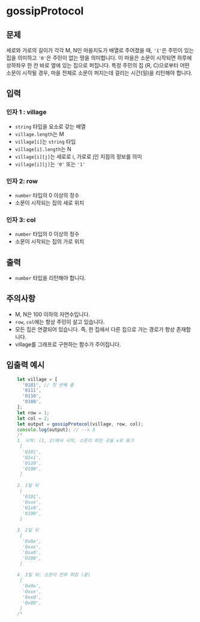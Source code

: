 gossipProtocol
==============

문제
--

세로와 가로의 길이가 각각 M, N인 마을지도가 배열로 주어졌을 때, `'1'`은 주민이 있는 집을 의미하고 `'0'`은 주민이 없는 땅을 의미합니다. 이 마을은 소문이 시작되면 하루에 상하좌우 한 칸 바로 옆에 있는 집으로 퍼집니다. 특정 주민의 집 (R, C)으로부터 어떤 소문이 시작될 경우, 마을 전체로 소문이 퍼지는데 걸리는 시간(일)을 리턴해야 합니다.

입력
--

### 인자 1 : village

*   `string` 타입을 요소로 갖는 배열
*   `village.length`는 M
*   `village[i]`는 `string` 타입
*   `village[i].length`는 N
*   `village[i][j]`는 세로로 i, 가로로 j인 지점의 정보를 의미
*   `village[i][j]`는 `'0'` 또는 `'1'`

### 인자 2: row

*   `number` 타입의 0 이상의 정수
*   소문이 시작되는 집의 세로 위치

### 인자 3: col

*   `number` 타입의 0 이상의 정수
*   소문이 시작되는 집의 가로 위치

출력
--

*   `number` 타입을 리턴해야 합니다.

주의사항
----

*   M, N은 100 이하의 자연수입니다.
*   `row`, `col`에는 항상 주민이 살고 있습니다.
*   모든 집은 연결되어 있습니다. 즉, 한 집에서 다른 집으로 가는 경로가 항상 존재합니다.
*   village를 그래프로 구현하는 함수가 주어집니다.

입출력 예시
------
```js
    let village = [
      '0101', // 첫 번째 줄
      '0111',
      '0110',
      '0100',
    ];
    let row = 1;
    let col = 2;
    let output = gossipProtocol(village, row, col);
    console.log(output); // --> 3
    /*
    1. 시작: (1, 2)에서 시작, 소문이 퍼진 곳을 x로 표기
     [
      '0101',
      '01x1',
      '0110',
      '0100',
     ]
    
    2. 1일 뒤
     [
      '0101',
      '0xxx',
      '01x0',
      '0100',
     ]
    
    3. 2일 뒤
     [
      '0x0x',
      '0xxx',
      '0xx0',
      '0100',
     ]
    
    4. 3일 뒤: 소문이 전부 퍼짐 (끝)
     [
      '0x0x',
      '0xxx',
      '0xx0',
      '0x00',
     ]
    /*
```